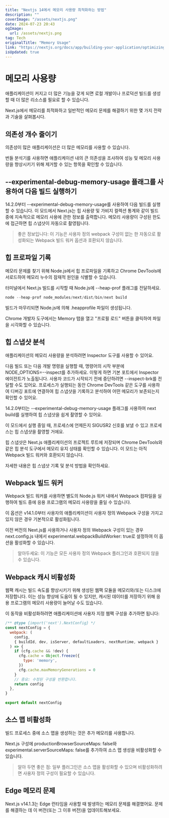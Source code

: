 ```yaml
---
title: "Nextjs 14에서 메모리 사용량 최적화하는 방법"
description: ""
coverImage: "/assets/nextjs.png"
date: 2024-07-23 20:43
ogImage: 
  url: /assets/nextjs.png
tag: Tech
originalTitle: "Memory Usage"
link: "https://nextjs.org/docs/app/building-your-application/optimizing/memory-usage"
isUpdated: true
---
```





# 메모리 사용량

애플리케이션이 커지고 더 많은 기능을 갖게 되면 로컬 개발이나 프로덕션 빌드를 생성할 때 더 많은 리소스를 필요로 할 수 있습니다.

Next.js에서 메모리를 최적화하고 일반적인 메모리 문제를 해결하기 위한 몇 가지 전략과 기술을 살펴봅시다.

## 의존성 개수 줄이기

<div class="content-ad"></div>

의존성이 많은 애플리케이션은 더 많은 메모리를 사용할 수 있습니다.

번들 분석기를 사용하면 애플리케이션 내의 큰 의존성을 조사하여 성능 및 메모리 사용량을 향상시키기 위해 제거할 수 있는 항목을 확인할 수 있습니다.

## --experimental-debug-memory-usage 플래그를 사용하여 다음 빌드 실행하기

14.2.0부터 --experimental-debug-memory-usage를 사용하여 다음 빌드를 실행할 수 있습니다. 이 모드에서 Next.js는 힙 사용량 및 가비지 컬렉션 통계와 같이 빌드 중에 지속적으로 메모리 사용에 관한 정보를 출력합니다. 메모리 사용량이 구성된 한도에 접근하면 힙 스냅샷이 자동으로 촬영됩니다.

<div class="content-ad"></div>

> 좋은 정보입니다: 이 기능은 사용자 정의 webpack 구성이 없는 한 자동으로 활성화되는 Webpack 빌드 워커 옵션과 호환되지 않습니다.

## 힙 프로파일 기록

메모리 문제를 찾기 위해 Node.js에서 힙 프로파일을 기록하고 Chrome DevTools에서로드하여 메모리 누수의 잠재적 원인을 식별할 수 있습니다.

터미널에서 Next.js 빌드를 시작할 때 Node.js에 --heap-prof 플래그를 전달하세요.

<div class="content-ad"></div>

```js
node --heap-prof node_modules/next/dist/bin/next build
```

빌드가 마무리되면 Node.js에 의해 .heapprofile 파일이 생성됩니다.

Chrome 개발자 도구에서는 Memory 탭을 열고 "프로필 로드" 버튼을 클릭하여 파일을 시각화할 수 있습니다.

## 힙 스냅샷 분석


<div class="content-ad"></div>

애플리케이션의 메모리 사용량을 분석하려면 Inspector 도구를 사용할 수 있어요.

다음 빌드 또는 다음 개발 명령을 실행할 때, 명령어의 시작 부분에 NODE_OPTIONS=--inspect를 추가하세요. 이렇게 하면 기본 포트에서 Inspector 에이전트가 노출됩니다. 사용자 코드가 시작되기 전에 중단하려면 --inspect-brk를 전달할 수도 있어요. 프로세스가 실행되는 동안 Chrome DevTools 같은 도구를 사용하여 디버깅 포트에 연결하여 힙 스냅샷을 기록하고 분석하여 어떤 메모리가 보존되는지 확인할 수 있어요.

14.2.0부터는 --experimental-debug-memory-usage 플래그를 사용하여 next build를 실행하여 힙 스냅샷을 쉽게 촬영할 수 있어요.

이 모드에서 실행 중일 때, 프로세스에 언제든지 SIGUSR2 신호를 보낼 수 있고 프로세스는 힙 스냅샷을 촬영할 거에요.

<div class="content-ad"></div>

힙 스냅샷은 Next.js 애플리케이션의 프로젝트 루트에 저장되며 Chrome DevTools와 같은 힙 분석 도구에서 메모리 유지 상태를 확인할 수 있습니다. 이 모드는 아직 Webpack 빌드 워커와 호환되지 않습니다.

자세한 내용은 힙 스냅샷 기록 및 분석 방법을 확인하세요.

## Webpack 빌드 워커

Webpack 빌드 워커를 사용하면 별도의 Node.js 워커 내에서 Webpack 컴파일을 실행하여 빌드 중에 응용 프로그램의 메모리 사용량을 줄일 수 있습니다.

<div class="content-ad"></div>

이 옵션은 v14.1.0부터 사용자의 애플리케이션이 사용자 정의 Webpack 구성을 가지고 있지 않은 경우 기본적으로 활성화됩니다.

이전 버전의 Next.js를 사용하거나 사용자 정의 Webpack 구성이 있는 경우 next.config.js 내에서 experimental.webpackBuildWorker: true로 설정하여 이 옵션을 활성화할 수 있습니다.

> 알아두세요: 이 기능은 모든 사용자 정의 Webpack 플러그인과 호환되지 않을 수 있습니다.

## Webpack 캐시 비활성화

<div class="content-ad"></div>

웹팩 캐시는 빌드 속도를 향상시키기 위해 생성된 웹팩 모듈을 메모리와/또는 디스크에 저장합니다. 이는 성능 향상에 도움이 될 수 있지만, 캐시된 데이터를 저장하기 위해 응용 프로그램의 메모리 사용량이 늘어날 수도 있습니다.

이 동작을 비활성화하려면 애플리케이션에 사용자 지정 웹팩 구성을 추가하면 됩니다:

```js
/** @type {import('next').NextConfig} */
const nextConfig = {
  webpack: (
    config,
    { buildId, dev, isServer, defaultLoaders, nextRuntime, webpack }
  ) => {
    if (cfg.cache && !dev) {
      cfg.cache = Object.freeze({
        type: 'memory',
      })
      cfg.cache.maxMemoryGenerations = 0
    }
    // 중요: 수정된 구성을 반환합니다.
    return config
  },
}
 
export default nextConfig
```

## 소스 맵 비활성화

<div class="content-ad"></div>

빌드 프로세스 중에 소스 맵을 생성하는 것은 추가 메모리를 사용합니다.

Next.js 구성에 productionBrowserSourceMaps: false와 experimental.serverSourceMaps: false를 추가하여 소스 맵 생성을 비활성화할 수 있습니다.

> 알아 두면 좋은 점: 일부 플러그인은 소스 맵을 활성화할 수 있으며 비활성화하려면 사용자 정의 구성이 필요할 수 있습니다.

## Edge 메모리 문제

<div class="content-ad"></div>

Next.js v14.1.3는 Edge 런타임을 사용할 때 발생하는 메모리 문제를 해결했어요. 문제를 해결하는 데 이 버전(또는 그 이후 버전)을 업데이트해보세요.